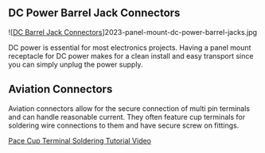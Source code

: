 ## DC Power Barrel Jack Connectors

![[DC Barrel Jack Connectors](2023-panel-mount-dc-power-barrel-jacks.jpg)]2023-panel-mount-dc-power-barrel-jacks.jpg

DC power is essential for most electronics projects. Having a panel mount receptacle for DC power makes for a clean install and easy transport since you can simply unplug the power supply.

## Aviation Connectors

Aviation connectors allow for the secure connection of multi pin terminals and can handle reasonable current. They often feature cup terminals for soldering wire connections to them and have secure screw on fittings.

[Pace Cup Terminal Soldering Tutorial Video](https://youtu.be/_GLeCt_u3U8)
